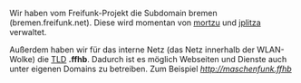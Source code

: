 Wir haben vom Freifunk-Projekt die Subdomain bremen (bremen.freifunk.net). Diese wird momentan von [mortzu](mailto:me@mortzu.de) und [jplitza](mailto:janphilipp@litza.de) verwaltet.

Außerdem haben wir für das interne Netz (das Netz innerhalb der WLAN-Wolke) die [TLD](https://de.wikipedia.org/wiki/Top-Level-Domain "Top Level Domain") **.ffhb**. 
Dadurch ist es möglich Webseiten und Dienste auch unter eigenen Domains zu betreiben. Zum Beispiel *http://maschenfunk.ffhb*
